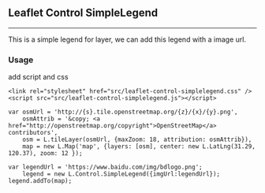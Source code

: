 ## Leaflet Control SimpleLegend

***

This is a simple legend for layer, we can add this legend with a image url.


### Usage

add script and css


```
<link rel="stylesheet" href="src/leaflet-control-simplelegend.css" />
<script src="src/leaflet-control-simplelegend.js"></script>

```

```
var osmUrl = 'http://{s}.tile.openstreetmap.org/{z}/{x}/{y}.png',
	osmAttrib = '&copy; <a href="http://openstreetmap.org/copyright">OpenStreetMap</a> contributors',
	osm = L.tileLayer(osmUrl, {maxZoom: 18, attribution: osmAttrib}),
	map = new L.Map('map', {layers: [osm], center: new L.LatLng(31.29, 120.37), zoom: 12 });

var legendUrl = 'https://www.baidu.com/img/bdlogo.png';
	legend = new L.Control.SimpleLegend({imgUrl:legendUrl});
legend.addTo(map);
```